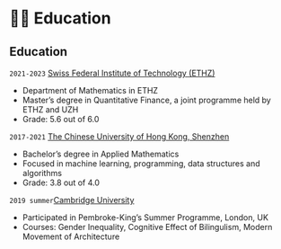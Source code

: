 # 👨‍🎓 Education

## Education

`2021-2023` [Swiss Federal Institute of Technology (ETHZ)](https://ethz.ch/en.html)

- Department of Mathematics in ETHZ
- Master’s degree in Quantitative Finance, a joint programme held by ETHZ and UZH
- Grade: 5.6 out of 6.0

`2017-2021` [The Chinese University of Hong Kong, Shenzhen](https://www.cuhk.edu.cn/en)

- Bachelor’s degree in Applied Mathematics
- Focused in machine learning, programming, data structures and algorithms
- Grade: 3.8 out of 4.0

`2019 summer`[Cambridge University](https://www.pem.cam.ac.uk/international-programmes/pembroke-cambridge-summer-programme)

- Participated in Pembroke-King’s Summer Programme, London, UK
- Courses: Gender Inequality, Cognitive Effect of Bilingulism, Modern Movement of Architecture
